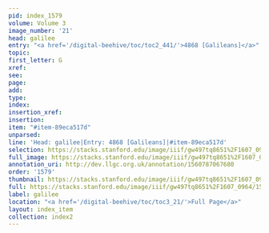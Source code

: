 ```yaml
---
pid: index_1579
volume: Volume 3
image_number: '21'
head: galilee
entry: "<a href='/digital-beehive/toc/toc2_441/'>4868 [Galileans]</a>"
topic: 
first_letter: G
xref: 
see: 
page: 
add: 
type: 
index: 
insertion_xref: 
insertion: 
item: "#item-89eca517d"
unparsed: 
line: 'Head: galilee|Entry: 4868 [Galileans]|#item-89eca517d'
selection: https://stacks.stanford.edu/image/iiif/gw497tq8651%2F1607_0964/1516,2276,521,140/full/0/default.jpg
full_image: https://stacks.stanford.edu/image/iiif/gw497tq8651%2F1607_0964/full/full/0/default.jpg
annotation_uri: http://dev.llgc.org.uk/annotation/1560787067680
order: '1579'
thumbnail: https://stacks.stanford.edu/image/iiif/gw497tq8651%2F1607_0964/1516,2276,521,140/150,/0/default.jpg
full: https://stacks.stanford.edu/image/iiif/gw497tq8651%2F1607_0964/1516,2276,521,140/full/0/default.jpg
label: galilee
location: "<a href='/digital-beehive/toc/toc3_21/'>Full Page</a>"
layout: index_item
collection: index2
---
```

